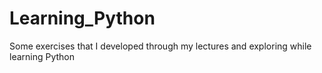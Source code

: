 # Learning_Python
Some exercises that I developed through my lectures and exploring while learning Python
